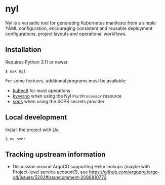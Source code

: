 # nyl

Nyl is a versatile tool for generating Kubernetes manifests from a simple YAML configuration, encouraging
consistent and reusable deployment configurations, project layouts and operational workflows.

## Installation

Requires Python 3.11 or newer.

    $ uvx nyl

For some features, additional programs must be available:

* [kubectl](https://kubernetes.io/de/docs/reference/kubectl/) for most operations
* [kyverno](https://kyverno.io/docs/kyverno-cli/) when using the Nyl `PostProcessor` resource
* [sops](https://github.com/getsops/sops) when using the SOPS secrets provider

## Local development

Install the project with [Uv](https://docs.astral.sh/uv/).

    $ uv sync

## Tracking upstream information

* Discussion around ArgoCD supporting Helm lookups (maybe with Project-level service account?), see
  https://github.com/argoproj/argo-cd/issues/5202#issuecomment-2088810772
